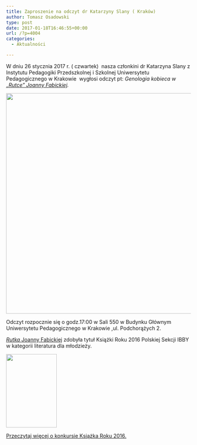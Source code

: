 ```yaml
---
title: Zaproszenie na odczyt dr Katarzyny Slany ( Kraków)
author: Tomasz Osadowski
type: post
date: 2017-01-18T16:46:55+00:00
url: /?p=4004
categories:
  - Aktualności

---
```

W dniu 26 stycznia 2017 r. ( czwartek)  nasza członkini dr Katarzyna Slany z Instytutu Pedagogiki Przedszkolnej i Szkolnej Uniwersytetu Pedagogicznego w Krakowie  wygłosi odczyt pt: _Genologia kobieca w <a href="http://www.ibby.pl/?page_id=3765" target="_blank">„Rutce” Joanny Fabickiej</a>._

<img class="alignnone wp-image-4005 size-large" src="http://www.ibby.pl/wp-content/uploads/2017/01/odczyt-dr-Slany-600x600.jpg" width="600" height="600" srcset="http://www.ibby.pl/wp-content/uploads/2017/01/odczyt-dr-Slany-600x600.jpg 600w, http://www.ibby.pl/wp-content/uploads/2017/01/odczyt-dr-Slany-100x100.jpg 100w, http://www.ibby.pl/wp-content/uploads/2017/01/odczyt-dr-Slany-200x200.jpg 200w, http://www.ibby.pl/wp-content/uploads/2017/01/odczyt-dr-Slany-768x768.jpg 768w, http://www.ibby.pl/wp-content/uploads/2017/01/odczyt-dr-Slany.jpg 800w" sizes="(max-width: 600px) 100vw, 600px" />

Odczyt rozpocznie się o godz.17:00 w Sali 550 w Budynku Głównym Uniwersytetu Pedagogicznego w Krakowie ,ul. Podchorążych 2.

<a href="http://www.ibby.pl/?page_id=3765" target="_blank"><em>Rutka </em>Joanny Fabickiej</a> zdobyła tytuł Książki Roku 2016 Polskiej Sekcji IBBY w kategorii literatura dla młodzieży.

<img class="alignnone size-medium wp-image-3766" src="http://www.ibby.pl/wp-content/uploads/2016/12/Rutka-138x200.jpg" alt="" width="138" height="200" srcset="http://www.ibby.pl/wp-content/uploads/2016/12/Rutka-138x200.jpg 138w, http://www.ibby.pl/wp-content/uploads/2016/12/Rutka-69x100.jpg 69w, http://www.ibby.pl/wp-content/uploads/2016/12/Rutka-415x600.jpg 415w, http://www.ibby.pl/wp-content/uploads/2016/12/Rutka.jpg 582w" sizes="(max-width: 138px) 100vw, 138px" />

<a href="http://www.ibby.pl/?p=3672" target="_blank">Przeczytaj więcej o konkursie Książka Roku 2016.</a>